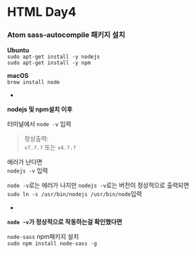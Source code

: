 # HTML Day4

### Atom sass-autocompile 패키지 설치

**Ubuntu**  
`sudo apt-get install -y nodejs`   
`sudo apt-get install -y npm`

**macOS**  
`brew install node`

-

**nodejs 및 npm설치 이후**  

터미널에서 `node -v` 입력

> 정상출력:  
> `v7.?.?` 또는 `v4.?.?`

에러가 난다면  
`nodejs -v` 입력  

`node -v`로는 에러가 나지만 `nodejs -v`로는 버전이 정상적으로 출력되면  
 `sudo ln -s /usr/bin/nodejs /usr/bin/node`입력  
 
-

**`node -v`가 정상적으로 작동하는걸 확인했다면**

`node-sass` npm패키지 설치  
`sudo npm install node-sass -g`
